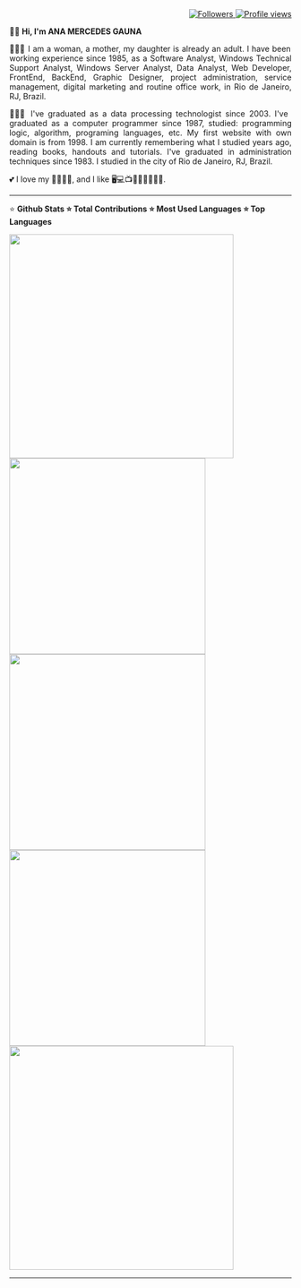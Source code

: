 <div align="right">   
<a href="https://github.com/amgauna/">
<img src="https://img.shields.io/github/followers/amgauna?label=follow&style=social&link=https://www.github.com/amgauna/" 
 title="Follow me" alt="Followers" /> 
</a> 
<a href="https://github.com/amgauna">
<img src="https://komarev.com/ghpvc/?username=amgauna&label=Profile%20views&color=0e75b6&style=flat-square&color=yellow&link=https://www.github.com/amgauna/" title="Profile views" alt="Profile views" /> 
</a>
</div>

👩🏻 <b> Hi, I'm ANA MERCEDES GAUNA </b>

<p align="justify"> 
👩🏻‍💻 I am a woman, a mother, my daughter is already an adult. I have been working experience since 1985, as a Software Analyst, Windows Technical Support Analyst, Windows Server Analyst, Data Analyst, Web Developer, FrontEnd, BackEnd, Graphic Designer, project administration, service management, digital marketing and routine office work, in Rio de Janeiro, RJ, Brazil. </p>

<p align="justify"> 
👩🏻‍🎓 I've graduated as a data processing technologist since 2003. I've graduated as a computer programmer since 1987, studied: programming logic, algorithm, programing languages, etc. My first website with own domain is from 1998. I am currently remembering what I studied years ago, reading books, handouts and tutorials. I've graduated in administration techniques since 1983. I studied in the city of Rio de Janeiro, RJ, Brazil. </p>
 
💕 I love my 👧🏻🐶😺, and I like 🖥️💻📺🎦🎸🍔🍕🌭🍰.

---
⭐ <b> Github Stats ⭐ Total Contributions ⭐ Most Used Languages ⭐ Top Languages </b>

 <div class="row">
  
<div class="container"> 

<div class="col-6-left"> 
<a href="https://github.com/amgauna/github-readme-stats" />
<img width="400" height="auto" align="left-top" src="https://github-readme-stats.vercel.app/api/top-langs?username=amgauna&layout=compact&langs_count=30&card_width=320" />
<img width="350" height="auto" align="right-top" src="https://github-profile-summary-cards.vercel.app/api/cards/repos-per-language?&langs_count=30&username=amgauna&theme=default" />
<img width="350" height="auto" align="right-botton" src="https://github-profile-summary-cards.vercel.app/api/cards/most-commit-language?&langs_count=30&username=amgauna&theme=default" /> 
 </a>
</div> 

<div class="col-6-right"> 
   <a href="https://github.com/amgauna/github-readme-stats" />
    <img width="350" height="auto" align="middle" src="https://github-profile-summary-cards.vercel.app/api/cards/stats?&langs_count=30&username=amgauna&theme=default" />
    <img width="400" height="auto" align="top" src="https://github-readme-streak-stats.herokuapp.com/?user=amgauna&theme=default" />  
  </a>  
</div> 

</div> </div>

---
